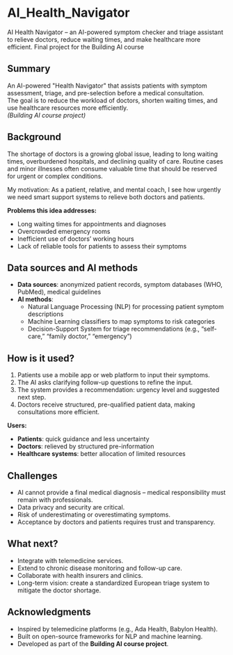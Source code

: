 # AI_Health_Navigator
AI Health Navigator – an AI-powered symptom checker and triage assistant to relieve doctors, reduce waiting times, and make healthcare more efficient.
Final project for the Building AI course  

## Summary  
An AI-powered "Health Navigator" that assists patients with symptom assessment, triage, and pre-selection before a medical consultation.  
The goal is to reduce the workload of doctors, shorten waiting times, and use healthcare resources more efficiently.  
*(Building AI course project)*  

## Background  
The shortage of doctors is a growing global issue, leading to long waiting times, overburdened hospitals, and declining quality of care. Routine cases and minor illnesses often consume valuable time that should be reserved for urgent or complex conditions.  

My motivation: As a patient, relative, and mental coach, I see how urgently we need smart support systems to relieve both doctors and patients.  

**Problems this idea addresses:**  
- Long waiting times for appointments and diagnoses  
- Overcrowded emergency rooms  
- Inefficient use of doctors’ working hours  
- Lack of reliable tools for patients to assess their symptoms  

## Data sources and AI methods  
- **Data sources**: anonymized patient records, symptom databases (WHO, PubMed), medical guidelines  
- **AI methods**:  
  - Natural Language Processing (NLP) for processing patient symptom descriptions  
  - Machine Learning classifiers to map symptoms to risk categories  
  - Decision-Support System for triage recommendations (e.g., “self-care,” “family doctor,” “emergency”)  

## How is it used?  
1. Patients use a mobile app or web platform to input their symptoms.  
2. The AI asks clarifying follow-up questions to refine the input.  
3. The system provides a recommendation: urgency level and suggested next step.  
4. Doctors receive structured, pre-qualified patient data, making consultations more efficient.  

**Users:**  
- **Patients**: quick guidance and less uncertainty  
- **Doctors**: relieved by structured pre-information  
- **Healthcare systems**: better allocation of limited resources  

## Challenges  
- AI cannot provide a final medical diagnosis – medical responsibility must remain with professionals.  
- Data privacy and security are critical.  
- Risk of underestimating or overestimating symptoms.  
- Acceptance by doctors and patients requires trust and transparency.  

## What next?  
- Integrate with telemedicine services.  
- Extend to chronic disease monitoring and follow-up care.  
- Collaborate with health insurers and clinics.  
- Long-term vision: create a standardized European triage system to mitigate the doctor shortage.  

## Acknowledgments  
- Inspired by telemedicine platforms (e.g., Ada Health, Babylon Health).  
- Built on open-source frameworks for NLP and machine learning.  
- Developed as part of the **Building AI course project**.  
